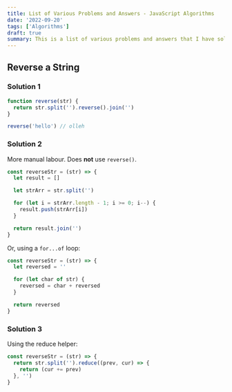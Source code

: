 ```yaml
---
title: List of Various Problems and Answers - JavaScript Algorithms
date: '2022-09-20'
tags: ['Algorithms']
draft: true
summary: This is a list of various problems and answers that I have solved in JavaScript.
---
```


## Reverse a String

### Solution 1

```js
function reverse(str) {
  return str.split('').reverse().join('')
}

reverse('hello') // olleh
```

### Solution 2

More manual labour. Does **not** use `reverse()`.

```js
const reverseStr = (str) => {
  let result = []

  let strArr = str.split('')

  for (let i = strArr.length - 1; i >= 0; i--) {
    result.push(strArr[i])
  }

  return result.join('')
}
```

Or, using a `for...of` loop:

```js
const reverseStr = (str) => {
  let reversed = ''

  for (let char of str) {
    reversed = char + reversed
  }

  return reversed
}
```

### Solution 3

Using the reduce helper:

```js
const reverseStr = (str) => {
  return str.split('').reduce((prev, cur) => {
    return (cur += prev)
  }, '')
}
```
